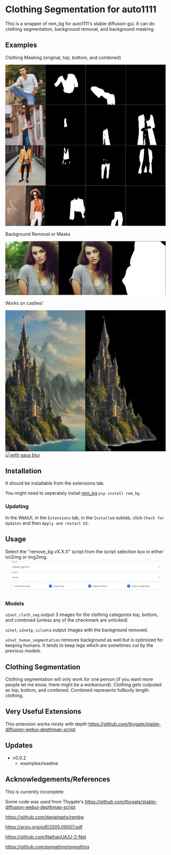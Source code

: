 # Clothing Segmentation for auto1111
This is a wrapper of rem_bg for auto1111's stable diffusion gui. It can do clothing segmentation, background removal, and background masking.

## Examples

Clothing Masking (original, top, bottom, and combined)

[![clothing](examples/maskingClothes.png)](https://raw.githubusercontent.com/graemeniedermayer/stable-diffusion-webui-normalmap-script/main/examples/maskingClothes.png?raw=true)

Background Removal or Masks

[![background removal](examples/rembg.png)](https://raw.githubusercontent.com/graemeniedermayer/stable-diffusion-webui-normalmap-script/main/examples/rembg.png?raw=true)

Works on castles!

[![castles](examples/remcastles.png)](https://raw.githubusercontent.com/graemeniedermayer/stable-diffusion-webui-normalmap-script/main/examples/nogaus.gif?raw=true)[![with gaus blur](examples/gaus.gif)](https://raw.githubusercontent.com/graemeniedermayer/stable-diffusion-webui-normalmap-script/main/examples/remcastles.png?raw=true)


## Installation
It should be installable from the extensions tab.

You might need to seperately install [rem_bg](https://github.com/danielgatis/rembg)
`pip install rem_bg`

### Updating
In the WebUI, in the `Extensions` tab, in the `Installed` subtab, click `Check for Updates` and then `Apply and restart UI`.

## Usage
Select the "remove_bg vX.X.X" script from the script selection box in either txt2img or img2img.
![screenshot](options.png)

### Models
`u2net_cloth_seg` output 3 images for the clothing categories top, bottom, and combined (unless any of the checkmark are unticked)

`u2net`, `u2netp`, `silueta` output images with the background removed.

`u2net_human_segmentation` removes background as well but is optimized for keeping humans. It tends to keep legs which are sometimes cut by the previous models.

## Clothing Segmentation
Clothing segmentation will only work for one person (if you want more people let me know, there might be a workaround). Clothing gets outputed as top, bottom, and combined. Combined represents fullbody length clothing.

## Very Useful Extensions
This extension works nicely with depth
https://github.com/thygate/stable-diffusion-webui-depthmap-script

## Updates

* v0.0.2
    *  examples/readme

## Acknowledgements/References
This is currently incomplete

Some code was used from Thygate's https://github.com/thygate/stable-diffusion-webui-depthmap-script

https://github.com/danielgatis/rembg

https://arxiv.org/pdf/2005.09007.pdf

https://github.com/NathanUA/U-2-Net

https://github.com/pymatting/pymatting
